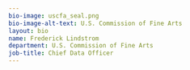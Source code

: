 ```yaml
---
bio-image: uscfa_seal.png
bio-image-alt-text: U.S. Commission of Fine Arts
layout: bio
name: Frederick Lindstrom
department: U.S. Commission of Fine Arts
job-title: Chief Data Officer
---
```

